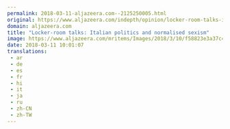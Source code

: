 ```yaml
---
permalink: 2018-03-11-aljazeera.com--2125250005.html
original: https://www.aljazeera.com/indepth/opinion/locker-room-talks-italian-politics-normalised-sexism-180310110438413.html
domain: aljazeera.com
title: "Locker-room talks: Italian politics and normalised sexism"
image: https://www.aljazeera.com/mritems/Images/2018/3/10/f58823e3a37c49f4ac4a387e589b2770_18.jpg
date: 2018-03-11 10:01:07
translations: 
 - ar
 - de
 - es
 - fr
 - hi
 - it
 - ja
 - ru
 - zh-CN
 - zh-TW
---
```


